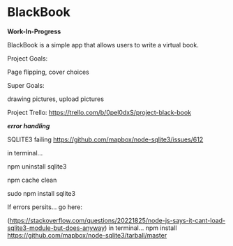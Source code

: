 # BlackBook
****Work-In-Progress****

BlackBook is a simple app that allows users to write a virtual book. 

Project Goals:

Page flipping, 
cover choices

Super Goals:

drawing pictures, 
upload pictures

Project Trello:
https://trello.com/b/0pel0dxS/project-black-book

***error handling***

SQLITE3 failing
https://github.com/mapbox/node-sqlite3/issues/612

in terminal...

npm uninstall sqlite3

npm cache clean

sudo npm install sqlite3

If errors persits... go here:

 (https://stackoverflow.com/questions/20221825/node-js-says-it-cant-load-sqlite3-module-but-does-anyway)
in terminal...
npm install https://github.com/mapbox/node-sqlite3/tarball/master

